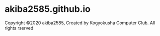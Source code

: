 # akiba2585.github.io
Copyright ©2020 akiba2585, Created by Kogyokusha Computer Club. All rights rserved
